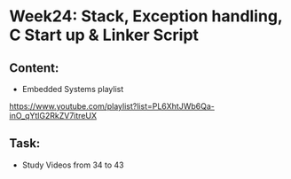 # Week24: Stack, Exception handling, C Start up & Linker Script
## Content:
- Embedded Systems playlist

https://www.youtube.com/playlist?list=PL6XhtJWb6Qa-inO_qYtlG2RkZV7itreUX

## Task:
- Study Videos from 34 to 43


